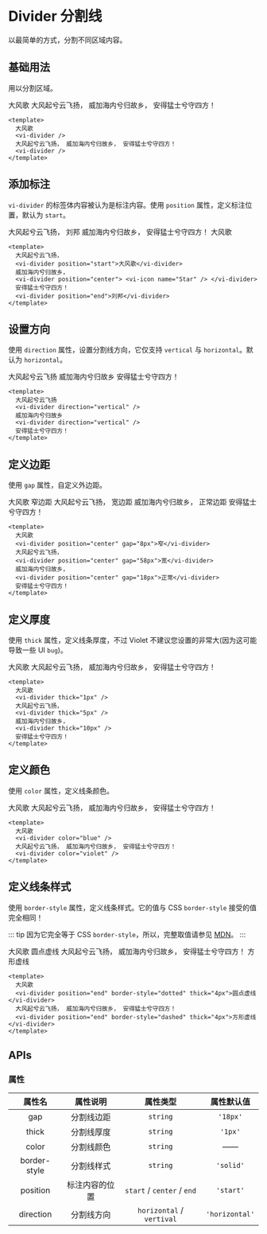 # Divider 分割线

以最简单的方式，分割不同区域内容。

## 基础用法

用以分割区域。

<div class="examples">
  大风歌
  <vi-divider /> 
  大风起兮云飞扬， 威加海内兮归故乡， 安得猛士兮守四方！ 
  <vi-divider />
</div>

```vue
<template>
  大风歌
  <vi-divider /> 
  大风起兮云飞扬， 威加海内兮归故乡， 安得猛士兮守四方！ 
  <vi-divider />
</template>
```

## 添加标注

`vi-divider` 的标签体内容被认为是标注内容。使用 `position` 属性，定义标注位置，默认为 `start`。

<div class="examples">
  大风起兮云飞扬，
  <vi-divider position="start">刘邦</vi-divider>
  威加海内兮归故乡，
  <vi-divider position="center"> <vi-icon name="Star" /> </vi-divider>
  安得猛士兮守四方！
  <vi-divider position="end">大风歌</vi-divider>
</div>

```vue
<template>
  大风起兮云飞扬，
  <vi-divider position="start">大风歌</vi-divider>
  威加海内兮归故乡，
  <vi-divider position="center"> <vi-icon name="Star" /> </vi-divider>
  安得猛士兮守四方！
  <vi-divider position="end">刘邦</vi-divider>
</template>
```

## 设置方向

使用 `direction` 属性，设置分割线方向，它仅支持 `vertical` 与 `horizontal`。默认为 `horizontal`。

<div class="examples">
  大风起兮云飞扬
  <vi-divider direction="vertical" />
  威加海内兮归故乡
  <vi-divider direction="vertical" />
  安得猛士兮守四方！
</div>

```vue
<template>
  大风起兮云飞扬
  <vi-divider direction="vertical" />
  威加海内兮归故乡
  <vi-divider direction="vertical" />
  安得猛士兮守四方！
</template>
```

## 定义边距

使用 `gap` 属性，自定义外边距。

<div class="examples">
  大风歌
  <vi-divider position="center" gap="8px">窄边距</vi-divider>
  大风起兮云飞扬，
  <vi-divider position="center" gap="58px">宽边距</vi-divider>
  威加海内兮归故乡，
  <vi-divider position="center" gap="18px">正常边距</vi-divider>
  安得猛士兮守四方！
</div>

```vue
<template>
  大风歌
  <vi-divider position="center" gap="8px">窄</vi-divider>
  大风起兮云飞扬，
  <vi-divider position="center" gap="58px">宽</vi-divider>
  威加海内兮归故乡，
  <vi-divider position="center" gap="18px">正常</vi-divider>
  安得猛士兮守四方！
</template>
```

## 定义厚度

使用 `thick` 属性，定义线条厚度，不过 Violet 不建议您设置的非常大(因为这可能导致一些 UI `bug`)。

<div class="examples">
  大风歌
  <vi-divider thick="1px" />
  大风起兮云飞扬，
  <vi-divider thick="5px" />
  威加海内兮归故乡，
  <vi-divider thick="10px" />
  安得猛士兮守四方！
</div>

```vue
<template>
  大风歌
  <vi-divider thick="1px" />
  大风起兮云飞扬，
  <vi-divider thick="5px" />
  威加海内兮归故乡，
  <vi-divider thick="10px" />
  安得猛士兮守四方！
</template>
```

## 定义颜色

使用 `color` 属性，定义线条颜色。

<div class="examples">
  大风歌
  <vi-divider color="blue" />
  大风起兮云飞扬， 威加海内兮归故乡， 安得猛士兮守四方！
  <vi-divider color="violet" />
</div>

```vue
<template>
  大风歌
  <vi-divider color="blue" />
  大风起兮云飞扬， 威加海内兮归故乡， 安得猛士兮守四方！
  <vi-divider color="violet" />
</template>
```

## 定义线条样式

使用 `border-style` 属性，定义线条样式。它的值与 CSS `border-style` 接受的值完全相同！

::: tip
因为它完全等于 CSS `border-style`，所以，完整取值请参见 [MDN](https://developer.mozilla.org/zh-CN/docs/Web/CSS/border-style)。
:::

<div class="examples">
  大风歌
  <vi-divider position="end" border-style="dotted" thick="4px">圆点虚线</vi-divider>
  大风起兮云飞扬， 威加海内兮归故乡， 安得猛士兮守四方！
  <vi-divider position="end" border-style="dashed" thick="4px">方形虚线</vi-divider>
</div>

```vue
<template>
  大风歌
  <vi-divider position="end" border-style="dotted" thick="4px">圆点虚线</vi-divider>
  大风起兮云飞扬， 威加海内兮归故乡， 安得猛士兮守四方！
  <vi-divider position="end" border-style="dashed" thick="4px">方形虚线</vi-divider>
</template>
```

## APIs

### 属性

| 属性名 | 属性说明 | 属性类型 | 属性默认值 |
| :---: | :---: | :---: | :---: |
| gap | 分割线边距 | `string` | `'18px'` |
| thick | 分割线厚度 | `string` | `'1px'` |
| color | 分割线颜色 | `string` | —— |
| border-style | 分割线样式 | `string` | `'solid'` |
| position | 标注内容的位置 | `start` / `center` / `end` | `'start'` |
| direction | 分割线方向 | `horizontal` / `vertival` | `'horizontal'` |